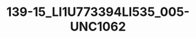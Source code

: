 ---
title: 139-15_LI1U773394LI535_005-UNC1062
image: 139-15_LI1U773394LI535_005-UNC1062.jpg
brand: sposo
layout: vestito
---